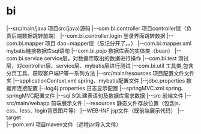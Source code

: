 # bi

|--src/main/java    项目src(java)源码
  |--com.bi.controller    项目controller层（负责后端数据跳转前端）
    |--com.bi.controller.login     登录界面跳转数据
  |--com.bi.mapper     项目 dao+mapper层（忘记分开了。。）
    |--com.bi.mapper.xml     mybatis链接数据库sql语句
  |--com.bi.pojo    数据库表的实体类（bean）
  |--com.bi.service    service层，对数据库取出的数据进行操作
  |--com.bi.test        测试层，对controller层、service层、mybatis层进行测试
  |--com.bi.util        工具类,包含分页工具、获取客户端IP等一系列方法
|--src/main/resources    项目配置文件文件夹
  |--applicationContext.xml     spring、mybatis配置文件
  |--jdbc.properties            数据库连接配置
  |--log4j.properties           日志显示配置
  |--springMVC.xml               spring、springMVC配置文件
|--sql     SQL建表语句及数据库需求数据
|--src     前端文件
  |--src/main/webapp    前端展示文件
    |--resources      静态文件存放位置（包含js、css、less、login背景图片等）
    |--WEB-INF        jsp文件（既前端展示代码）
|--target    
|--pom.xml   项目maven文件（远程jar导入文件）





